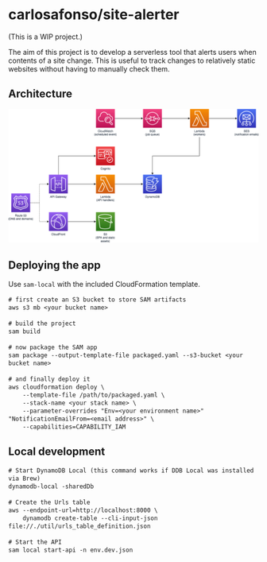 # carlosafonso/site-alerter

(This is a WIP project.)

The aim of this project is to develop a serverless tool that alerts users when contents of a site change. This is useful to track changes to relatively static websites without having to manually check them.

## Architecture

![Architecture diagram](arch-diagram.png)

## Deploying the app

Use `sam-local` with the included CloudFormation template.

```
# first create an S3 bucket to store SAM artifacts
aws s3 mb <your bucket name>

# build the project
sam build

# now package the SAM app
sam package --output-template-file packaged.yaml --s3-bucket <your bucket name>

# and finally deploy it
aws cloudformation deploy \
	--template-file /path/to/packaged.yaml \
	--stack-name <your stack name> \
	--parameter-overrides "Env=<your environment name>" "NotificationEmailFrom=<email address>" \
	--capabilities=CAPABILITY_IAM
```

## Local development

```
# Start DynamoDB Local (this command works if DDB Local was installed via Brew)
dynamodb-local -sharedDb

# Create the Urls table
aws --endpoint-url=http://localhost:8000 \
	dynamodb create-table --cli-input-json file://./util/urls_table_definition.json

# Start the API
sam local start-api -n env.dev.json
```
